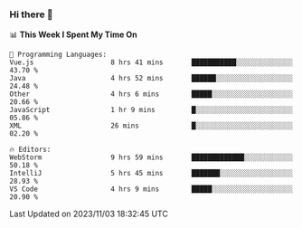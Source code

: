 ### Hi there 👋

<!--
**asdf12303116/asdf12303116** is a ✨ _special_ ✨ repository because its `README.md` (this file) appears on your GitHub profile.

Here are some ideas to get you started:

- 🔭 I’m currently working on ...
- 🌱 I’m currently learning ...
- 👯 I’m looking to collaborate on ...
- 🤔 I’m looking for help with ...
- 💬 Ask me about ...
- 📫 How to reach me: ...
- 😄 Pronouns: ...
- ⚡ Fun fact: ...
-->

<!--START_SECTION:waka-->
📊 **This Week I Spent My Time On** 

```text
💬 Programming Languages: 
Vue.js                   8 hrs 41 mins       ███████████░░░░░░░░░░░░░░   43.70 % 
Java                     4 hrs 52 mins       ██████░░░░░░░░░░░░░░░░░░░   24.48 % 
Other                    4 hrs 6 mins        █████░░░░░░░░░░░░░░░░░░░░   20.66 % 
JavaScript               1 hr 9 mins         █░░░░░░░░░░░░░░░░░░░░░░░░   05.86 % 
XML                      26 mins             █░░░░░░░░░░░░░░░░░░░░░░░░   02.20 % 

🔥 Editors: 
WebStorm                 9 hrs 59 mins       █████████████░░░░░░░░░░░░   50.18 % 
IntelliJ                 5 hrs 45 mins       ███████░░░░░░░░░░░░░░░░░░   28.93 % 
VS Code                  4 hrs 9 mins        █████░░░░░░░░░░░░░░░░░░░░   20.90 % 
```


 Last Updated on 2023/11/03 18:32:45 UTC
<!--END_SECTION:waka-->
